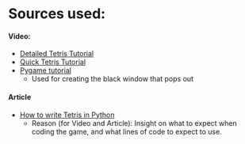 # Sources used:
#### Video:
* [Detailed Tetris Tutorial](https://www.youtube.com/watch?v=RxWS5h1UfI4) 
* [Quick Tetris Tutorial](https://www.youtube.com/watch?v=7kGNs5R-AM8) 
* [Pygame tutorial](https://www.youtube.com/watch?v=jO6qQDNa2UY&t=475s)
  * Used for creating the black window that pops out
#### Article 
* [How to write Tetris in Python](https://levelup.gitconnected.com/writing-tetris-in-python-2a16bddb5318) 
  * Reason (for Video and Article): Insight on what to expect when coding the game, and what lines of code to expect to use. 
